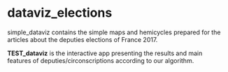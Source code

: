 # dataviz_elections

simple_dataviz contains the simple maps and hemicycles prepared for the articles about the deputies elections of France 2017.

<strong>TEST_dataviz</strong> is the interactive app presenting the results and main features of deputies/circonscriptions according to our algorithm.
